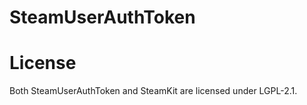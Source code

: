 # SteamUserAuthToken

# License
Both SteamUserAuthToken and SteamKit are licensed under LGPL-2.1.



